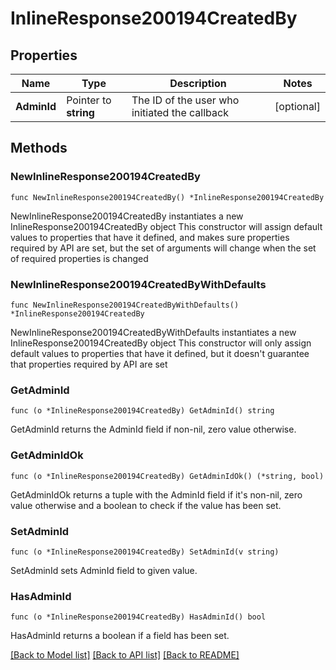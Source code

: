 # InlineResponse200194CreatedBy

## Properties

Name | Type | Description | Notes
------------ | ------------- | ------------- | -------------
**AdminId** | Pointer to **string** | The ID of the user who initiated the callback | [optional] 

## Methods

### NewInlineResponse200194CreatedBy

`func NewInlineResponse200194CreatedBy() *InlineResponse200194CreatedBy`

NewInlineResponse200194CreatedBy instantiates a new InlineResponse200194CreatedBy object
This constructor will assign default values to properties that have it defined,
and makes sure properties required by API are set, but the set of arguments
will change when the set of required properties is changed

### NewInlineResponse200194CreatedByWithDefaults

`func NewInlineResponse200194CreatedByWithDefaults() *InlineResponse200194CreatedBy`

NewInlineResponse200194CreatedByWithDefaults instantiates a new InlineResponse200194CreatedBy object
This constructor will only assign default values to properties that have it defined,
but it doesn't guarantee that properties required by API are set

### GetAdminId

`func (o *InlineResponse200194CreatedBy) GetAdminId() string`

GetAdminId returns the AdminId field if non-nil, zero value otherwise.

### GetAdminIdOk

`func (o *InlineResponse200194CreatedBy) GetAdminIdOk() (*string, bool)`

GetAdminIdOk returns a tuple with the AdminId field if it's non-nil, zero value otherwise
and a boolean to check if the value has been set.

### SetAdminId

`func (o *InlineResponse200194CreatedBy) SetAdminId(v string)`

SetAdminId sets AdminId field to given value.

### HasAdminId

`func (o *InlineResponse200194CreatedBy) HasAdminId() bool`

HasAdminId returns a boolean if a field has been set.


[[Back to Model list]](../README.md#documentation-for-models) [[Back to API list]](../README.md#documentation-for-api-endpoints) [[Back to README]](../README.md)


